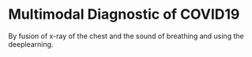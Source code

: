 # Multimodal Diagnostic of COVID19 
By fusion of x-ray of the chest and the sound of breathing and using the deeplearning.
